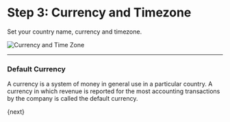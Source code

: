 # Step 3: Currency and Timezone

Set your country name, currency and timezone.

![Currency and Time Zone](/assets/erpnext_org/images/user-guide/setup-wizard/setup-wizard-3.png)

---

### Default Currency

A currency is a system of money in general use in a particular country. A currency in which revenue is reported for the most accounting transactions by the company is called the default currency.

{next}
